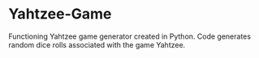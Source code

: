 # Yahtzee-Game
Functioning Yahtzee game generator created in Python.
Code generates random dice rolls associated with the game Yahtzee.
